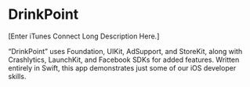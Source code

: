 # DrinkPoint

[Enter iTunes Connect Long Description Here.]

“DrinkPoint” uses Foundation, UIKit, AdSupport, and StoreKit, along with Crashlytics, LaunchKit, and Facebook SDKs for added features. Written entirely in Swift, this app demonstrates just some of our iOS developer skills.